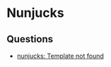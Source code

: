 # Nunjucks

## Questions

* [nunjucks: Template not found](https://stackoverflow.com/q/39050788/1366033)

